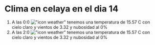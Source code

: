 # Clima en celaya en el dia 14

1. A las 0:0 !["icon weather"](http://openweathermap.org/img/w/01n.png) tenemos una temperatura de 15.57 C con cielo claro y  vientos de 3.32 y nubosidad al 0%
1. A las 2:0 !["icon weather"](http://openweathermap.org/img/w/01n.png) tenemos una temperatura de 15.57 C con cielo claro y  vientos de 3.32 y nubosidad al 0%
